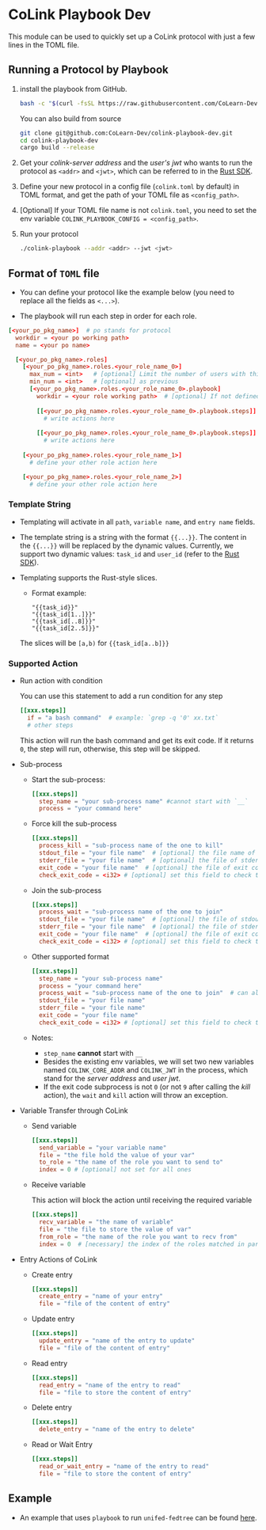 # CoLink Playbook Dev

This module can be used to quickly set up a CoLink protocol with just a few lines in the TOML file.

## Running a Protocol by Playbook

1. install the playbook from GitHub.

    ```bash
    bash -c "$(curl -fsSL https://raw.githubusercontent.com/CoLearn-Dev/colink-playbook-dev/main/install.sh)"
    ```

    You can also build from source
      
      ```bash
      git clone git@github.com:CoLearn-Dev/colink-playbook-dev.git
      cd colink-playbook-dev
      cargo build --release
      ```

2. Get your *colink-server address* and the *user's jwt* who wants to run the protocol as `<addr>` and `<jwt>`, which can be referred to in the [Rust SDK](https://github.com/CoLearn-Dev/colink-sdk-rust-dev).

3. Define your new protocol in a config file (`colink.toml` by default) in TOML format, and get the path of your TOML file as `<config_path>`.

4. [Optional] If your TOML file name is not `colink.toml`, you need to set the env variable `COLINK_PLAYBOOK_CONFIG = <config_path>`.

5. Run your protocol

    ```bash
    ./colink-playbook --addr <addr> --jwt <jwt>
    ```

## Format of `TOML` file

* You can define your protocol like the example below (you need to replace all the fields as `<...>`).

* The playbook will run each step in order for each role.

```toml
[<your_po_pkg_name>]  # po stands for protocol
  workdir = <your po working path>
  name = <your po name>

  [<your_po_pkg_name>.roles]
    [<your_po_pkg_name>.roles.<your_role_name_0>]
      max_num = <int>  	# [optional] Limit the number of users with this role in this protocol
      min_num = <int>   # [optional] as previous
      [<your_po_pkg_name>.roles.<your_role_name_0>.playbook]
        workdir = <your role working path>  # [optional] If not defined, the protocol working path will be set as the role path
          
        [[<your_po_pkg_name>.roles.<your_role_name_0>.playbook.steps]]
          # write actions here
          
        [[<your_po_pkg_name>.roles.<your_role_name_0>.playbook.steps]]
          # write actions here
          
    [<your_po_pkg_name>.roles.<your_role_name_1>]
      # define your other role action here

    [<your_po_pkg_name>.roles.<your_role_name_2>]
      # define your other role action here

```

### Template String

* Templating will activate in all `path`, `variable name`, and `entry name` fields.

* The template string is a string with the format `{{...}}`. The content in the `{{...}}` will be replaced by the dynamic values. Currently, we support two dynamic values: `task_id` and `user_id` (refer to the [Rust SDK](https://github.com/CoLearn-Dev/colink-sdk-rust-dev)).

* Templating supports the Rust-style slices.
  * Format example:
  
    ```
    "{{task_id}}"
    "{{task_id[1..]}}"
    "{{task_id[..8]}}"
    "{{task_id[2..5]}}"
    ```
  
  The slices will be `[a,b)` for `{{task_id[a..b]}}`

### Supported Action
  
* Run action with condition

  You can use this statement to add a run condition for any step

  ```toml
  [[xxx.steps]]
    if = "a bash command"  # example: `grep -q '0' xx.txt`
    # other steps
  ```

  This action will run the bash command and get its exit code. If it returns `0`, the step will run, otherwise, this step will be skipped.

* Sub-process

  * Start the sub-process:

    ```toml
    [[xxx.steps]]
      step_name = "your sub-process name" #cannot start with `__`
      process = "your command here"
    ```

  * Force kill the sub-process

    ```toml
    [[xxx.steps]]
      process_kill = "sub-process name of the one to kill"
      stdout_file = "your file name"  # [optional] the file name of this process's stdout
      stderr_file = "your file name"  # [optional] the file of stderr
      exit_code = "your file name"  # [optional] the file of exit code
      check_exit_code = <i32> # [optional] set this field to check the exit code of process (notice that if this process is killed, the exit code is 9)
    ```

  * Join the sub-process

    ```toml
    [[xxx.steps]]
      process_wait = "sub-process name of the one to join"
      stdout_file = "your file name"  # [optional] the file of stdout
      stderr_file = "your file name"  # [optional] the file of stderr
      exit_code = "your file name"  # [optional] the file of exit code
      check_exit_code = <i32> # [optional] set this field to check the exit code of process
    ```

  * Other supported format

    ```toml
    [[xxx.steps]]
      step_name = "your sub-process name"
      process = "your command here"
      process_wait = "sub-process name of the one to join"  # can also be replaced with `process_kill`
      stdout_file = "your file name"
      stderr_file = "your file name"
      exit_code = "your file name"
      check_exit_code = <i32> # [optional] set this field to check the exit code of process
    ```

  * Notes:

    * `step_name` **cannot** start with `__`
    * Besides the existing env variables, we will set two new variables named `COLINK_CORE_ADDR` and `COLINK_JWT` in the process, which stand for the *server address* and *user jwt*.
    * If the exit code subprocess is not `0` (or not `9` after calling the *kill* action), the `wait` and `kill` action will throw an exception.

* Variable Transfer through CoLink

  * Send variable

    ```toml
    [[xxx.steps]]
      send_variable = "your variable name"
      file = "the file hold the value of your var"
      to_role = "the name of the role you want to send to"
      index = 0 # [optional] not set for all ones
    ```

  * Receive variable

    This action will block the action until receiving the required variable

    ```toml
    [[xxx.steps]]
      recv_variable = "the name of variable"
      file = "the file to store the value of var"
      from_role = "the name of the role you want to recv from"
      index = 0  # [necessary] the index of the roles matched in participants
    ```

* Entry Actions of CoLink

  * Create entry

    ```toml
    [[xxx.steps]]
      create_entry = "name of your entry"
      file = "file of the content of entry"
    ```

  * Update entry

    ```toml
    [[xxx.steps]]
      update_entry = "name of the entry to update"
      file = "file of the content of entry"
    ```

  * Read entry

    ```toml
    [[xxx.steps]]
      read_entry = "name of the entry to read"
      file = "file to store the content of entry"
    ```

  * Delete entry

    ```toml
    [[xxx.steps]]
      delete_entry = "name of the entry to delete"
    ```

  * Read or Wait Entry

    ```toml
    [[xxx.steps]]
      read_or_wait_entry = "name of the entry to read"
      file = "file to store the content of entry"
    ```

## Example

* An example that uses `playbook` to run `unifed-fedtree` can be found [here](https://github.com/walotta/colink-unifed-fedtree-playbook).